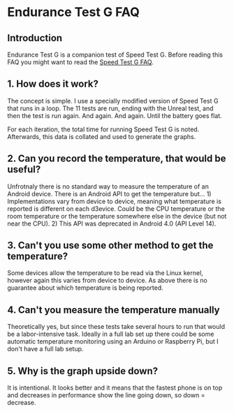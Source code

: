 # Endurance Test G FAQ

## Introduction
Endurance Test G is a companion test of Speed Test G. Before reading this FAQ you might want to read the [Speed Test G FAQ](https://github.com/garyexplains/speedtestg/blob/master/FAQ.md).

## 1. How does it work?
The concept is simple. I use a specially modified version of Speed Test G that runs in a loop. The 11 tests are run, ending with the Unreal test, and then the test is run again.
And again. And again. Until the battery goes flat.

For each iteration, the total time for running Speed Test G is noted. Afterwards, this data is collated and used to generate the graphs.

## 2. Can you record the temperature, that would be useful?
Unfrotnaly there is no standard way to measure the temperature of an Android device. There is an Android API to get the temperature but... 1) Implementations vary from device to device, meaning what temperature is reported is different on each d3evice. Could be the CPU temperature or the room temperature
or the temperature somewhere else in the device (but not near the CPU). 2) This API was deprecated in Android 4.0 (API Level 14).

## 3. Can't you use some other method to get the temperature?
Some devices allow the temperature to be read via the Linux kernel, however again this varies from device to device. As above there is no guarantee
about which temperature is being reported.

## 4. Can't you measure the temperature manually
Theoretically yes, but since these tests take several hours to run that would be a labor-intensive task. Ideally in a full lab set up there could be some automatic temperature
monitoring using an Arduino or Raspberry Pi, but I don't have a full lab setup.

## 5. Why is the graph upside down?
It is intentional. It looks better and it means that the fastest phone is on top and decreases in performance show the line going down, so down = decrease.
